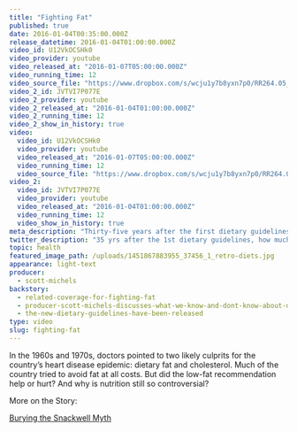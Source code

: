 ```yaml
---
title: "Fighting Fat"
published: true
date: 2016-01-04T00:35:00.000Z
release_datetime: 2016-01-04T01:00:00.000Z
video_id: U12VkOCSHk0
video_provider: youtube
video_released_at: "2016-01-07T05:00:00.000Z"
video_running_time: 12
video_source_file: "https://www.dropbox.com/s/wcju1y7b8yxn7p0/RR264.05_RR_MASTER_REVISED_01_07_2016_DIETS-H264_1080p.mov?dl=0"
video_2_id: JVTVI7P077E
video_2_provider: youtube
video_2_released_at: "2016-01-04T01:00:00.000Z"
video_2_running_time: 12
video_2_show_in_history: true
video:
  video_id: U12VkOCSHk0
  video_provider: youtube
  video_released_at: "2016-01-07T05:00:00.000Z"
  video_running_time: 12
  video_source_file: "https://www.dropbox.com/s/wcju1y7b8yxn7p0/RR264.05_RR_MASTER_REVISED_01_07_2016_DIETS-H264_1080p.mov?dl=0"
video_2:
  video_id: JVTVI7P077E
  video_provider: youtube
  video_released_at: "2016-01-04T01:00:00.000Z"
  video_running_time: 12
  video_show_in_history: true
meta_description: "Thirty-five years after the first dietary guidelines, how much do we really know about the science behind a healthy diet? "
twitter_description: "35 yrs after the 1st dietary guidelines, how much do we know about the science of a healthy diet? "
topic: health
featured_image_path: /uploads/1451867883955_37456_1_retro-diets.jpg
appearance: light-text
producer:
  - scott-michels
backstory:
  - related-coverage-for-fighting-fat
  - producer-scott-michels-discusses-what-we-know-and-dont-know-about-diets
  - the-new-dietary-guidelines-have-been-released
type: video
slug: fighting-fat
---
```


In the 1960s and 1970s, doctors pointed to two likely culprits for the country’s heart disease epidemic: dietary fat and cholesterol. Much of the country tried to avoid fat at all costs. But did the low-fat recommendation help or hurt? And why is nutrition still so controversial?

More on the Story:

[Burying the Snackwell Myth](https://medium.com/@CSPI/burying-the-snackwell-myth-4b6e9dff6d07#.xn5ple885)

